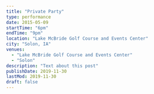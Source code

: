 ```yaml
---
title: "Private Party"
type: performance
date: 2015-05-09
startTime: "6pm"
endTime: "9pm"
location: "Lake McBride Golf Course and Events Center"
city: "Solon, IA"
venues:
  - "Lake McBride Golf Course and Events Center"
  - "Solon"
description: "Text about this post"
publishDate: 2019-11-30
lastMod: 2019-11-30
draft: false
---
```

